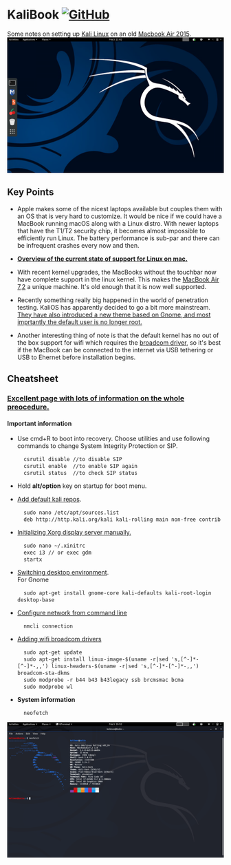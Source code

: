 # KaliBook [![GitHub](https://img.shields.io/github/license/ronitrex/KaliBook)](./LICENSE)

Some notes on setting up [Kali Linux](https://www.kali.org/) on an old [Macbook Air 2015](https://everymac.com/systems/apple/macbook-air/specs/macbook-air-core-i7-2.2-13-early-2015-specs.html).
![](./images/kaliOS2020.png)


## Key Points

* Apple makes some of the nicest laptops available but couples them with an OS that is very hard to customize. It would be nice if we could have a MacBook running macOS along with a Linux distro. With newer laptops that have the T1/T2 security chip, it becomes almost impossible to efficiently run Linux. The battery performance is sub-par and there can be infrequent crashes every now and then.

* [**Overview of the current state of support for Linux on mac.**](https://github.com/Dunedan/mbp-2016-linux)

* With recent kernel upgrades, the MacBooks without the touchbar now have complete support in the linux kernel. This makes the [MacBook Air 7,2](https://igotoffer.com/apple/macbook-air-7-2) a unique machine. It's old enough that it is now well supported.
* Recently something really big happened in the world of penetration testing. KaliOS has apparently decided to go a bit more mainstream. [They have also introduced a new theme based on Gnome, and most imprtantly the default user is no longer root.](https://www.kali.org/news/kali-default-non-root-user/)
* Another interesting thing of note is that the default kernel has no out of the box support for wifi which requires the [broadcom driver](https://packages.debian.org/jessie/all/broadcom-sta-common/download), so it's best if the MacBook can be connected to the internet via USB tethering or USB to Ehernet before installation begins.

## Cheatsheet

### [Excellent page with lots of information on the whole preocedure.](https://www.kali.org/docs/base-images/kali-linux-dual-boot-kali-on-mac-hardware/)
#### Important information

* Use cmd+R to boot into recovery. Choose utilities and use following commands to change System Integrity Protection or SIP.
 
		csrutil disable //to disable SIP
		csrutil enable  //to enable SIP again
		csrutil status  //to check SIP status
 
* Hold **alt/option** key on startup for boot menu.
* [Add default kali repos](https://www.kali.org/docs/general-use/kali-linux-sources-list-repositories/).

		sudo nano /etc/apt/sources.list
		deb http://http.kali.org/kali kali-rolling main non-free contrib
* [Initializing Xorg display server manually.](https://faq.i3wm.org/question/6126/how-do-i-start-i3/index.html)
		
		sudo nano ~/.xinitrc
		exec i3 // or exec gdm
		startx
	
	
* [Switching desktop environment](https://gist.github.com/jayluxferro/5cb6ee45726bd30264918df2b0553b70).  
For Gnome

 		sudo apt-get install gnome-core kali-defaults kali-root-login desktop-base

* [Configure network from command line](https://developer.gnome.org/NetworkManager/unstable/nmcli-examples.html)

		nmcli connection

* [Adding wifi broadcom drivers](https://wiki.debian.org/wl)

		sudo apt-get update
		sudo apt-get install linux-image-$(uname -r|sed 's,[^-]*-[^-]*-,,') linux-headers-$(uname -r|sed 's,[^-]*-[^-]*-,,') broadcom-sta-dkms
		sudo modprobe -r b44 b43 b43legacy ssb brcmsmac bcma
		sudo modprobe wl

* **System information**

		neofetch

![](./images/neofetchKaliOS2020.png)


